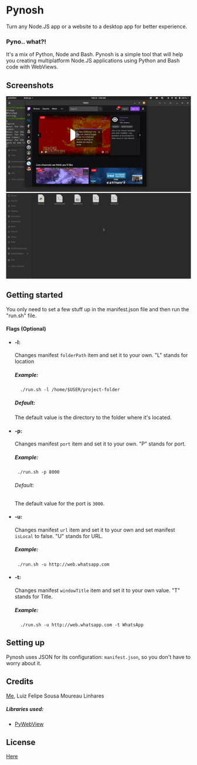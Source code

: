 # Pynosh
Turn any Node.JS app or a website to a desktop app for better experience.
### Pyno.. what?!
It's a mix of Python, Node and Bash. Pynosh is a simple tool that will help you creating multiplatform Node.JS applications using Python and Bash code with WebViews.
## Screenshots
![Screenshot](src/1.png)
![Screenshot](src/2.gif)
## Getting started
You only need to set a few stuff up in the manifest.json file and then run the "run.sh" file.
#### Flags (Optional)
- #### -l:
  Changes manifest `folderPath` item and set it to your own. "L" stands for location  
   ##### Example:
        ./run.sh -l /home/$USER/project-folder
   ##### Default:
  The default value is the directory to the folder where it's located. 

 - #### -p:
   Changes manifest `port` item and set it to your own.  "P" stands for port.
   ##### Example:
        ./run.sh -p 8000
   ###### Default:
   The default value for the port is `3000`.  
 - #### -u:
   Changes manifest `url` item and set it to your own and set manifest `isLocal` to false.  "U" stands for URL.
   ##### Example:
        ./run.sh -u http://web.whatsapp.com
- #### -t:
   Changes manifest `windowTitle` item and set it to your own value.  "T" stands for Title.
   ##### Example:
        ./run.sh -u http://web.whatsapp.com -t WhatsApp

## Setting up
Pynosh uses JSON for its configuration: `manifest.json`, so you don't have to worry about it.

## Credits
[Me](https://www.linkedin.com/in/luiz-felipe-s-7539b7127/), Luiz Felipe Sousa Moureau Linhares
##### Libraries used:
- [PyWebView](https://github.com/r0x0r/pywebview)  

## License
  [Here](https://github.com/mococa/pynosh/blob/main/LICENSE)
